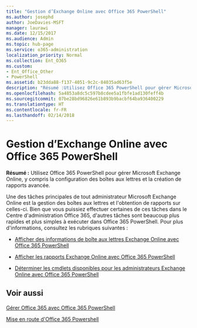 ```yaml
---
title: "Gestion d’Exchange Online avec Office 365 PowerShell"
ms.author: josephd
author: JoeDavies-MSFT
manager: laurawi
ms.date: 12/15/2017
ms.audience: Admin
ms.topic: hub-page
ms.service: o365-administration
localization_priority: Normal
ms.collection: Ent_O365
ms.custom:
- Ent_Office_Other
- PowerShell
ms.assetid: b23dda88-f137-4051-9c2c-84035ad63f5e
description: "Résumé :Utilisez Office 365 PowerShell pour gérer Microsoft Exchange Online, y compris la configuration des boîtes aux lettres et la création de rapports avancée."
ms.openlocfilehash: 5a4853a8dc5c597b8cdee5a1fbfe1ad130feff4b
ms.sourcegitcommit: 07be28bd96826e61b893b9bacbf64ba936400229
ms.translationtype: HT
ms.contentlocale: fr-FR
ms.lasthandoff: 02/14/2018
---
```

# <a name="manage-exchange-online-with-office-365-powershell"></a>Gestion d’Exchange Online avec Office 365 PowerShell

 **Résumé :** Utilisez Office 365 PowerShell pour gérer Microsoft Exchange Online, y compris la configuration des boîtes aux lettres et la création de rapports avancée.
  
Une des tâches principales de tout administrateur Microsoft Exchange Online est la gestion des boîtes aux lettres et l'obtention de rapports sur celles-ci. Bien que vous puissiez effectuer certaines de ces tâches dans le Centre d'administration Office 365, d'autres tâches sont beaucoup plus rapides et plus simples à exécuter dans Office 365 PowerShell. Pour plus d'informations, consultez les rubriques suivantes :
  
- [Afficher des informations de boîte aux lettres Exchange Online avec Office 365 PowerShell](https://technet.microsoft.com/fr-FR/library/mt771881%28v=exchg.160%29.aspx)
    
- [Afficher les rapports Exchange Online avec Office 365 PowerShell](https://technet.microsoft.com/fr-FR/library/mt771882%28v=exchg.160%29.aspx)
    
- [Déterminer les cmdlets disponibles pour les administrateurs Exchange Online avec Office 365 PowerShell](https://technet.microsoft.com/fr-FR/library/mt771883%28v=exchg.160%29.aspx)
    
## <a name="see-also"></a>Voir aussi

#### 

[Gérer Office 365 avec Office 365 PowerShell](manage-office-365-with-office-365-powershell.md)
  
[Mise en route d'Office 365 Powershell](getting-started-with-office-365-powershell.md)

